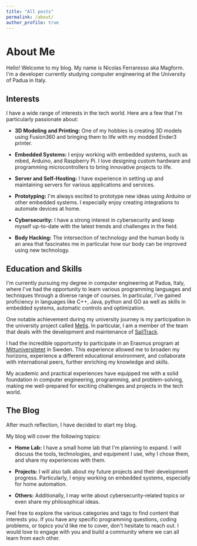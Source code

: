 ```yaml
---
title: "All posts"
permalink: /about/
author_profile: true
---
```


# About Me

Hello! Welcome to my blog. My name is Nicolas Ferraresso aka Magform. I'm a developer currently studying computer engineering at the University of Padua in Italy.

## Interests

I have a wide range of interests in the tech world. Here are a few that I'm particularly passionate about:

- **3D Modeling and Printing:** One of my hobbies is creating 3D models using Fusion360 and bringing them to life with my modded Ender3 printer.

- **Embedded Systems:** I enjoy working with embedded systems, such as mbed, Arduino, and Raspberry Pi. I love designing custom hardware and programming microcontrollers to bring innovative projects to life.

- **Server and Self-Hosting:** I have experience in setting up and maintaining servers for various applications and services.

- **Prototyping:** I'm always excited to prototype new ideas using Arduino or other embedded systems. I especially enjoy creating integrations to automate devices at home.

- **Cybersecurity:** I have a strong interest in cybersecurity and keep myself up-to-date with the latest trends and challenges in the field.

- **Body Hacking:** The intersection of technology and the human body is an area that fascinates me in particular how our body can be improved using new technology.

## Education and Skills

I'm currently pursuing my degree in computer engineering at Padua, Italy, where I've had the opportunity to learn various programming languages and techniques through a diverse range of courses. In particular, I've gained proficiency in languages like C++, Java, python and GO as well as skills in embedded systems, automatic controls and optimization.

One notable achievement during my university journey is my participation in the university project called [Metis](http://metisvela.dii.unipd.it/). In particular, I am a member of the team that deals with the development and maintenance of [SailTrack](https://github.com/metis-vela-unipd).

I had the incredible opportunity to participate in an Erasmus program at [Mittuniversitetet](https://www.miun.se/en/) in Sweden. This experience allowed me to broaden my horizons, experience a different educational environment, and collaborate with international peers, further enriching my knowledge and skills.

My academic and practical experiences have equipped me with a solid foundation in computer engineering, programming, and problem-solving, making me well-prepared for exciting challenges and projects in the tech world.

## The Blog

After much reflection, I have decided to start my blog.

My blog will cover the following topics:

- **Home Lab:** I have a small home lab that I'm planning to expand. I will discuss the tools, technologies, and equipment I use, why I chose them, and share my experiences with them.

- **Projects:** I will also talk about my future projects and their development progress. Particularly, I enjoy working on embedded systems, especially for home automation.

- **Others:** Additionally, I may write about cybersecurity-related topics or even share my philosophical ideas.

Feel free to explore the various categories and tags to find content that interests you. If you have any specific programming questions, coding problems, or topics you'd like me to cover, don't hesitate to reach out. I would love to engage with you and build a community where we can all learn from each other.
